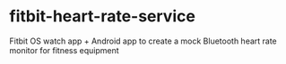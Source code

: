 # fitbit-heart-rate-service
Fitbit OS watch app + Android app to create a mock Bluetooth heart rate monitor for fitness equipment
